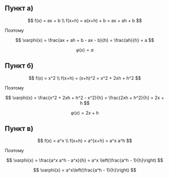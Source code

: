 ## Пункт а)

$$ f(x) = ax + b \\ f(x+h) = a(x+h) + b = ax + ah + b $$

Поэтому

$$ \varphi(x) = \frac{ax + ah + b - ax - b}{h} = \frac{ah}{h} = a $$

$$ \varphi(x) = a $$

## Пункт б)

$$ f(x) = x^2 \\ f(x+h) = (x+h)^2 = x^2 + 2xh + h^2 $$

Поэтому

$$ \varphi(x) = \frac{x^2 + 2xh + h^2 - x^2}{h} = \frac{2xh + h^2}{h} = 2x + h $$

$$ \varphi(x) = 2x + h $$

## Пункт в)

$$ f(x) = a^x \\ f(x+h) = a^{x+h} = a^x a^h $$

Поэтому

$$ \varphi(x) = \frac{a^x a^h - a^x}{h} = a^x \left(\frac{a^h - 1}{h}\right) $$

$$ \varphi(x) = a^x\left(\frac{a^h - 1}{h}\right) $$